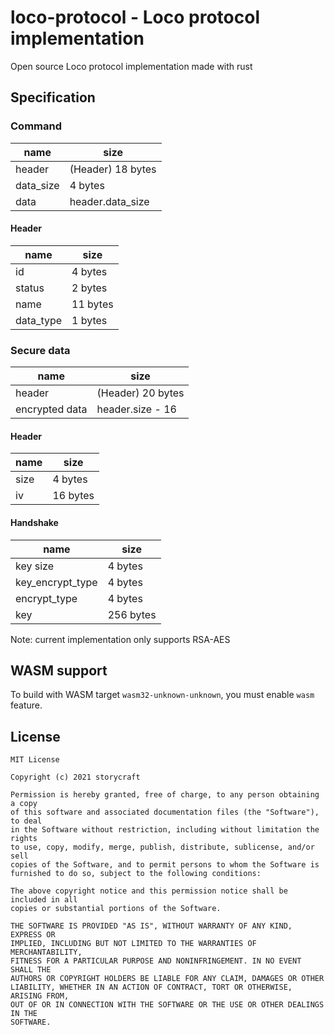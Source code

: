 # loco-protocol - Loco protocol implementation

Open source Loco protocol implementation made with rust

## Specification
### Command
| name      | size              |
|-----------|-------------------|
| header    | (Header) 18 bytes |
| data_size | 4 bytes           |
| data      | header.data_size  |

#### Header
| name      | size     |
|-----------|----------|
| id        | 4 bytes  |
| status    | 2 bytes  |
| name      | 11 bytes |
| data_type | 1 bytes  |

### Secure data
| name           | size               |
|----------------|--------------------|
| header         | (Header) 20 bytes  |
| encrypted data | header.size - 16   |

#### Header
| name      | size     |
|-----------|----------|
| size      | 4 bytes  |
| iv        | 16 bytes |

#### Handshake
| name             | size       |
|------------------|------------|
| key size         | 4 bytes    |
| key_encrypt_type | 4 bytes    |
| encrypt_type     | 4 bytes    |
| key              | 256 bytes  |

Note: current implementation only supports RSA-AES

## WASM support
To build with WASM target `wasm32-unknown-unknown`, you must enable `wasm` feature.

## License
```
MIT License

Copyright (c) 2021 storycraft

Permission is hereby granted, free of charge, to any person obtaining a copy
of this software and associated documentation files (the "Software"), to deal
in the Software without restriction, including without limitation the rights
to use, copy, modify, merge, publish, distribute, sublicense, and/or sell
copies of the Software, and to permit persons to whom the Software is
furnished to do so, subject to the following conditions:

The above copyright notice and this permission notice shall be included in all
copies or substantial portions of the Software.

THE SOFTWARE IS PROVIDED "AS IS", WITHOUT WARRANTY OF ANY KIND, EXPRESS OR
IMPLIED, INCLUDING BUT NOT LIMITED TO THE WARRANTIES OF MERCHANTABILITY,
FITNESS FOR A PARTICULAR PURPOSE AND NONINFRINGEMENT. IN NO EVENT SHALL THE
AUTHORS OR COPYRIGHT HOLDERS BE LIABLE FOR ANY CLAIM, DAMAGES OR OTHER
LIABILITY, WHETHER IN AN ACTION OF CONTRACT, TORT OR OTHERWISE, ARISING FROM,
OUT OF OR IN CONNECTION WITH THE SOFTWARE OR THE USE OR OTHER DEALINGS IN THE
SOFTWARE.
```